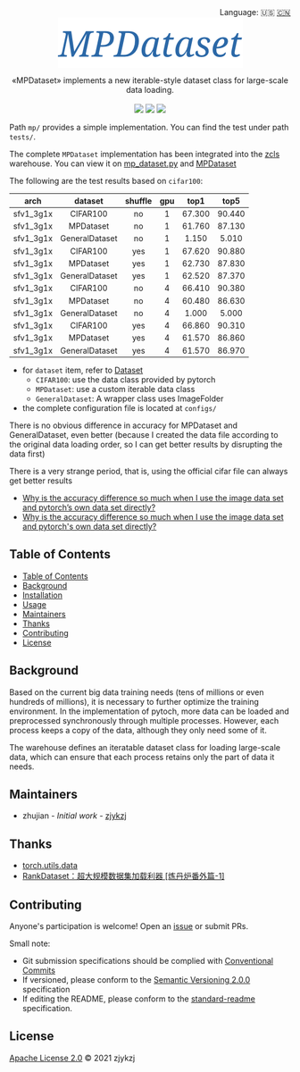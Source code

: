 <div align="right">
  Language:
    🇺🇸
  <a title="Chinese" href="./README.zh-CN.md">🇨🇳</a>
</div>

 <div align="center"><a title="" href="https://github.com/zjykzj/MPDataset.git"><img align="center" src="./imgs/MPDataset.png"></a></div>

<p align="center">
  «MPDataset» implements a new iterable-style dataset class for large-scale data loading.
<br>
<br>
  <a href="https://github.com/RichardLitt/standard-readme"><img src="https://img.shields.io/badge/standard--readme-OK-green.svg?style=flat-square"></a>
  <a href="https://conventionalcommits.org"><img src="https://img.shields.io/badge/Conventional%20Commits-1.0.0-yellow.svg"></a>
  <a href="http://commitizen.github.io/cz-cli/"><img src="https://img.shields.io/badge/commitizen-friendly-brightgreen.svg"></a>
</p>

Path `mp/` provides a simple implementation. You can find the test under path `tests/`.

The complete `MPDataset` implementation has been integrated into the [zcls](https://github.com/ZJCV/ZCls) warehouse. You can view it on [mp_dataset.py](https://github.com/ZJCV/ZCls/blob/master/zcls/data/datasets/mp_dataset.py) and [MPDataset](https://zcls.readthedocs.io/en/latest/mp_dataset/)

The following are the test results based on `cifar100`:

|    arch   |     dataset    | shuffle | gpu |  top1  |  top5  |
|:---------:|:--------------:|:-------:|:---:|:------:|:------:|
| sfv1_3g1x |    CIFAR100    |    no   |  1  | 67.300 | 90.440 |
| sfv1_3g1x |    MPDataset   |    no   |  1  | 61.760 | 87.130 |
| sfv1_3g1x | GeneralDataset |    no   |  1  |  1.150 |  5.010 |
| sfv1_3g1x |    CIFAR100    |   yes   |  1  | 67.620 | 90.880 |
| sfv1_3g1x |    MPDataset   |   yes   |  1  | 62.730 | 87.830 |
| sfv1_3g1x | GeneralDataset |   yes   |  1  | 62.520 | 87.370 |
| sfv1_3g1x |    CIFAR100    |    no   |  4  | 66.410 | 90.380 |
| sfv1_3g1x |    MPDataset   |    no   |  4  | 60.480 | 86.630 |
| sfv1_3g1x | GeneralDataset |    no   |  4  |  1.000 |  5.000 |
| sfv1_3g1x |    CIFAR100    |   yes   |  4  | 66.860 | 90.310 |
| sfv1_3g1x |    MPDataset   |   yes   |  4  | 61.570 | 86.860 |
| sfv1_3g1x | GeneralDataset |   yes   |  4  | 61.570 | 86.970 |

* for `dataset` item, refer to [Dataset](https://zcls.readthedocs.io/en/latest/)
  * `CIFAR100`: use the data class provided by pytorch
  * `MPDataset`: use a custom iterable data class
  * `GeneralDataset`: A wrapper class uses ImageFolder
* the complete configuration file is located at `configs/`

There is no obvious difference in accuracy for MPDataset and GeneralDataset, even better (because I created the data file according to the original data loading order, so I can get better results by disrupting the data first)

There is a very strange period, that is, using the official cifar file can always get better results

* [Why is the accuracy difference so much when I use the image data set and pytorch’s own data set directly?](https://discuss.pytorch.org/t/why-is-the-accuracy-difference-so-much-when-i-use-the-image-data-set-and-pytorchs-own-data-set-directly/92368)
* [Why is the accuracy difference so much when I use the image data set and pytorch's own data set directly?](https://stackoverflow.com/questions/63352551/why-is-the-accuracy-difference-so-much-when-i-use-the-image-data-set-and-pytorch)

## Table of Contents

- [Table of Contents](#table-of-contents)
- [Background](#background)
- [Installation](#installation)
- [Usage](#usage)
- [Maintainers](#maintainers)
- [Thanks](#thanks)
- [Contributing](#contributing)
- [License](#license)

## Background

Based on the current big data training needs (tens of millions or even hundreds of millions), it is necessary to further optimize the training environment. In the implementation of pytoch, more data can be loaded and preprocessed synchronously through multiple processes. However, each process keeps a copy of the data, although they only need some of it.

The warehouse defines an iteratable dataset class for loading large-scale data, which can ensure that each process retains only the part of data it needs.

## Maintainers

* zhujian - *Initial work* - [zjykzj](https://github.com/zjykzj)

## Thanks

* [torch.utils.data](https://pytorch.org/docs/stable/data.html?highlight=iterabledata#torch.utils.data.IterableDataset)
* [RankDataset：超大规模数据集加载利器 [炼丹炉番外篇-1]](https://zhuanlan.zhihu.com/p/357809861)

## Contributing

Anyone's participation is welcome! Open an [issue](https://github.com/zjykzj/MPDataset/issues) or submit PRs.

Small note:

* Git submission specifications should be complied
  with [Conventional Commits](https://www.conventionalcommits.org/en/v1.0.0-beta.4/)
* If versioned, please conform to the [Semantic Versioning 2.0.0](https://semver.org) specification
* If editing the README, please conform to the [standard-readme](https://github.com/RichardLitt/standard-readme)
  specification.

## License

[Apache License 2.0](LICENSE) © 2021 zjykzj